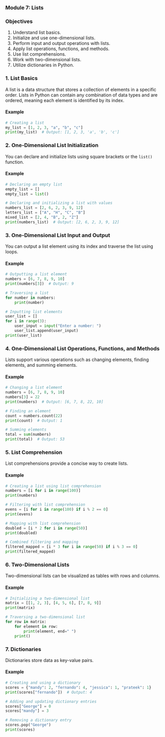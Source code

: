 ### Module 7: Lists

### Objectives
1. Understand list basics.
2. Initialize and use one-dimensional lists.
3. Perform input and output operations with lists.
4. Apply list operations, functions, and methods.
5. Use list comprehensions.
6. Work with two-dimensional lists.
7. Utilize dictionaries in Python.

### 1. List Basics
A list is a data structure that stores a collection of elements in a specific order. Lists in Python can contain any combination of data types and are ordered, meaning each element is identified by its index.

#### Example
```python
# Creating a list
my_list = [1, 2, 3, "a", "b", "c"]
print(my_list)  # Output: [1, 2, 3, 'a', 'b', 'c']
```

### 2. One-Dimensional List Initialization
You can declare and initialize lists using square brackets or the `list()` function.

#### Example
```python
# Declaring an empty list
empty_list = []
empty_list = list()

# Declaring and initializing a list with values
numbers_list = [2, 6, 2, 3, 9, 12]
letters_list = ["A", "H", "C", "B"]
mixed_list = [2, 4, "B", 2, "Z"]
print(numbers_list)  # Output: [2, 6, 2, 3, 9, 12]
```

### 3. One-Dimensional List Input and Output
You can output a list element using its index and traverse the list using loops.

#### Example
```python
# Outputting a list element
numbers = [6, 7, 8, 9, 10]
print(numbers[3])  # Output: 9

# Traversing a list
for number in numbers:
    print(number)

# Inputting list elements
user_list = []
for i in range(3):
    user_input = input("Enter a number: ")
    user_list.append(user_input)
print(user_list)
```

### 4. One-Dimensional List Operations, Functions, and Methods
Lists support various operations such as changing elements, finding elements, and summing elements.

#### Example
```python
# Changing a list element
numbers = [6, 7, 8, 9, 10]
numbers[3] = 22
print(numbers)  # Output: [6, 7, 8, 22, 10]

# Finding an element
count = numbers.count(22)
print(count)  # Output: 1

# Summing elements
total = sum(numbers)
print(total)  # Output: 53
```

### 5. List Comprehension
List comprehensions provide a concise way to create lists.

#### Example
```python
# Creating a list using list comprehension
numbers = [i for i in range(100)]
print(numbers)

# Filtering with list comprehension
evens = [i for i in range(100) if i % 2 == 0]
print(evens)

# Mapping with list comprehension
doubled = [i * 2 for i in range(50)]
print(doubled)

# Combined filtering and mapping
filtered_mapped = [i * 3 for i in range(50) if i % 3 == 0]
print(filtered_mapped)
```

### 6. Two-Dimensional Lists
Two-dimensional lists can be visualized as tables with rows and columns.

#### Example
```python
# Initializing a two-dimensional list
matrix = [[1, 2, 3], [4, 5, 6], [7, 8, 9]]
print(matrix)

# Traversing a two-dimensional list
for row in matrix:
    for element in row:
        print(element, end=" ")
    print()
```

### 7. Dictionaries
Dictionaries store data as key-value pairs.

#### Example
```python
# Creating and using a dictionary
scores = {"mandy": 2, "fernando": 4, "jessica": 1, "prateek": 1}
print(scores["fernando"])  # Output: 4

# Adding and updating dictionary entries
scores["George"] = 0
scores["mandy"] = 3

# Removing a dictionary entry
scores.pop("George")
print(scores)
```
